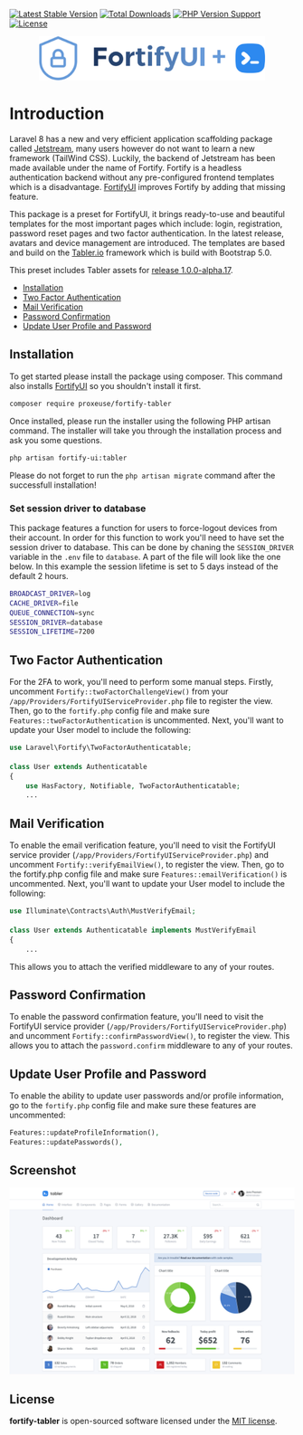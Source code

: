 [![Latest Stable Version](https://img.shields.io/github/v/release/proxeuse/fortify-tabler?style=flat-square)](https://packagist.org/packages/proxeuse/fortify-tabler) [![Total Downloads](https://img.shields.io/packagist/dt/proxeuse/fortify-tabler?style=flat-square)](https://packagist.org/packages/proxeuse/fortify-tabler) [![PHP Version Support](https://img.shields.io/packagist/php-v/proxeuse/fortify-tabler?style=flat-square)](https://packagist.org/packages/proxeuse/fortify-tabler)
[![License](https://img.shields.io/github/license/Proxeuse/fortify-tabler?style=flat-square)](https://github.com/Proxeuse/fortify-tabler/blob/master/LICENSE.md)

<p align="center"><img width="400" src="https://github.com/Proxeuse/fortify-tabler/raw/master/fortify-tabler.png"></p>

# Introduction

Laravel 8 has a new and very efficient application scaffolding package called [Jetstream](https://jetstream.laravel.com), many users however do not want to learn a new framework (TailWind CSS). Luckily, the backend of Jetstream has been made available under the name of Fortify. Fortify is a headless authentication backend without any pre-configured frontend templates which is a disadvantage. [FortifyUI](https://github.com/zacksmash/fortify-ui) improves Fortify by adding that missing feature.

This package is a preset for FortifyUI, it brings ready-to-use and beautiful templates for the most important pages which include: login, registration, password reset pages and two factor authentication. In the latest release, avatars and device management are introduced. The templates are based and build on the [Tabler.io](https://tabler.io) framework which is build with Bootstrap 5.0.

This preset includes Tabler assets for [release 1.0.0-alpha.17](https://github.com/tabler/tabler/releases/tag/v1.0.0-alpha.17).

- [Installation](#installation)
- [Two Factor Authentication](#2fa)
- [Mail Verification](#mail-verification)
- [Password Confirmation](#password-confirmation)
- [Update User Profile and Password](#update-user-profile-and-password)

<a name="installation"></a>

## Installation

To get started please install the package using composer. This command also installs [FortifyUI](https://github.com/zacksmash/fortify-ui) so you shouldn't install it first.

```bash
composer require proxeuse/fortify-tabler
```

Once installed, please run the installer using the following PHP artisan command. The installer will take you through the installation process and ask you some questions.

```bash
php artisan fortify-ui:tabler
```

Please do not forget to run the `php artisan migrate` command after the successfull installation!

### Set session driver to database

This package features a function for users to force-logout devices from their account. In order for this function to work you'll need to have set the session driver to database. This can be done by chaning the `SESSION_DRIVER` variable in the `.env` file to `database`. A part of the file will look like the one below. In this example the session lifetime is set to 5 days instead of the default 2 hours.

```bash
BROADCAST_DRIVER=log
CACHE_DRIVER=file
QUEUE_CONNECTION=sync
SESSION_DRIVER=database
SESSION_LIFETIME=7200
```

<a name="2fa"></a>

## Two Factor Authentication

For the 2FA to work, you'll need to perform some manual steps. Firstly, uncomment `Fortify::twoFactorChallengeView()` from your `/app/Providers/FortifyUIServiceProvider.php` file to register the view. Then, go to the `fortify.php` config file and make sure `Features::twoFactorAuthentication` is uncommented. Next, you'll want to update your User model to include the following:

```php
use Laravel\Fortify\TwoFactorAuthenticatable;

class User extends Authenticatable
{
    use HasFactory, Notifiable, TwoFactorAuthenticatable;
    ...
```

<a name="mail-verification"></a>

## Mail Verification
To enable the email verification feature, you'll need to visit the FortifyUI service provider (`/app/Providers/FortifyUIServiceProvider.php`) and uncomment `Fortify::verifyEmailView()`, to register the view. Then, go to the fortify.php config file and make sure `Features::emailVerification()` is uncommented. Next, you'll want to update your User model to include the following:

```php
use Illuminate\Contracts\Auth\MustVerifyEmail;

class User extends Authenticatable implements MustVerifyEmail
{
    ...
```
This allows you to attach the verified middleware to any of your routes.

<a name="password-confirmation"></a>

## Password Confirmation
To enable the password confirmation feature, you'll need to visit the FortifyUI service provider (`/app/Providers/FortifyUIServiceProvider.php`) and uncomment `Fortify::confirmPasswordView()`, to register the view. This allows you to attach the `password.confirm` middleware to any of your routes.

<a name="update-user-profile-and-password"></a>

## Update User Profile and Password
To enable the ability to update user passwords and/or profile information, go to the `fortify.php` config file and make sure these features are uncommented:

```php
Features::updateProfileInformation(),
Features::updatePasswords(),
```

## Screenshot
<p align="center"><img  src="https://github.com/Proxeuse/fortify-tabler/raw/master/tabler-screenshot.png"></p>

## License

**fortify-tabler** is open-sourced software licensed under the [MIT license](LICENSE.md).

